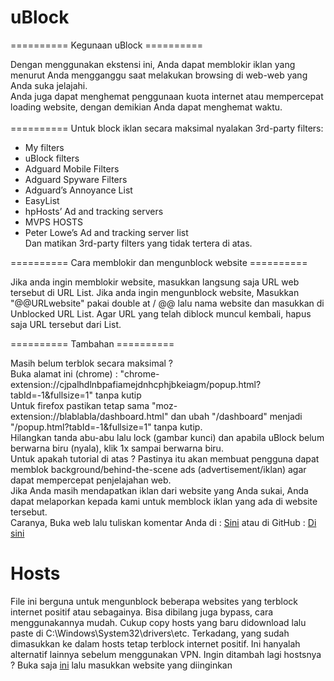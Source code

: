 # uBlock
========== Kegunaan uBlock ==========

Dengan menggunakan ekstensi ini, Anda dapat memblokir iklan yang menurut Anda mengganggu saat melakukan browsing di web-web yang Anda suka jelajahi.<br>
Anda juga dapat menghemat penggunaan kuota internet atau mempercepat loading website, dengan demikian Anda dapat menghemat waktu.<br>
<br>
========== Untuk block iklan secara maksimal nyalakan 3rd-party filters:

- My filters<br>
- uBlock filters<br>
- Adguard Mobile Filters<br>
- Adguard Spyware Filters<br>
- Adguard’s Annoyance List<br>
- EasyList<br>
- hpHosts’ Ad and tracking servers<br>
- MVPS HOSTS<br>
- Peter Lowe’s Ad and tracking server list<br>
Dan matikan 3rd-party filters yang tidak tertera di atas.

========== Cara memblokir dan mengunblock website ==========

Jika anda ingin memblokir website, masukkan langsung saja URL web tersebut di URL List.
Jika anda ingin mengunblock website, Masukkan "@@URLwebsite" pakai double at / @@ lalu nama website dan masukkan di Unblocked URL List.
Agar URL yang telah diblock muncul kembali, hapus saja URL tersebut dari List.

========== Tambahan ==========

Masih belum terblok secara maksimal ?<br>
Buka alamat ini (chrome) : "chrome-extension://cjpalhdlnbpafiamejdnhcphjbkeiagm/popup.html?tabId=-1&fullsize=1" tanpa kutip<br>
Untuk firefox pastikan tetap sama "moz-extension://blablabla/dashboard.html" dan ubah "/dashboard" menjadi "/popup.html?tabId=-1&fullsize=1" tanpa kutip.<br>
Hilangkan tanda abu-abu lalu lock (gambar kunci) dan apabila uBlock belum berwarna biru (nyala), klik 1x sampai berwarna biru.<br>
Untuk apakah tutorial di atas ? Pastinya itu akan membuat pengguna dapat memblok background/behind-the-scene ads (advertisement/iklan) agar dapat mempercepat penjelajahan web.<br>
Jika Anda masih mendapatkan iklan dari website yang Anda sukai, Anda dapat melaporkan kepada kami untuk memblock iklan yang ada di website tersebut.<br>
Caranya, Buka web lalu tuliskan komentar Anda di : <a href="https://blogforhelpyou.blogspot.co.id/2017/12/uBlockfiltersIndonesia.html">Sini</a> atau di GitHub : <a href="https://github.com/Hakame-kun/uBlock/issues">Di sini</a>

# Hosts
File ini berguna untuk mengunblock beberapa websites yang terblock internet positif atau sebagainya. Bisa dibilang juga bypass, cara menggunakannya mudah. Cukup copy hosts yang baru didownload lalu paste di C:\Windows\System32\drivers\etc.
Terkadang, yang sudah dimasukkan ke dalam hosts tetap terblock internet positif. Ini hanyalah alternatif lainnya sebelum menggunakan VPN.
Ingin ditambah lagi hostsnya ? Buka saja <a href="https://github.com/Hakame-kun/uBlock/issues">ini</a> lalu masukkan website yang diinginkan
